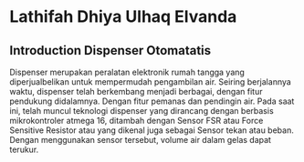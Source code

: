 # Lathifah Dhiya Ulhaq Elvanda 

## Introduction Dispenser Otomatatis

  Dispenser merupakan peralatan elektronik rumah tangga yang diperjualbelikan untuk mempermudah pengambilan air. Seiring berjalannya waktu, dispenser telah berkembang menjadi berbagai, dengan fitur pendukung didalamnya. Dengan fitur pemanas dan pendingin air. Pada saat ini, telah muncul teknologi dispenser yang dirancang dengan berbasis mikrokontroler atmega 16, ditambah dengan Sensor FSR atau Force Sensitive Resistor atau yang dikenal juga sebagai Sensor tekan atau beban. Dengan menggunakan sensor tersebut, volume air dalam gelas dapat terukur.
